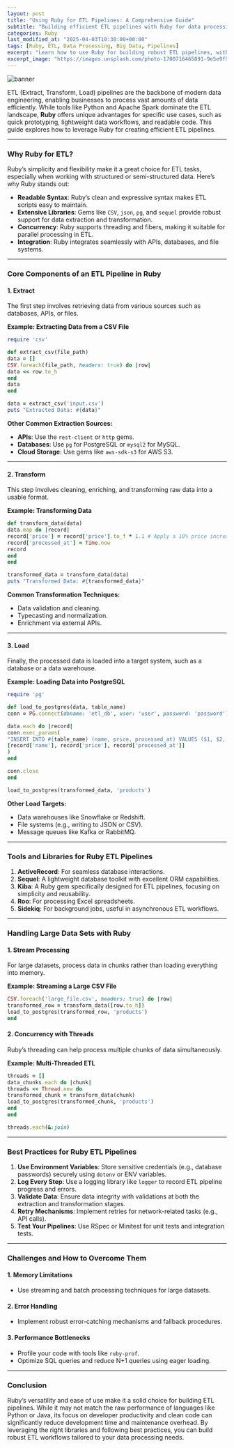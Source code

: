 ```yaml
---
layout: post
title: "Using Ruby for ETL Pipelines: A Comprehensive Guide"
subtitle: "Building efficient ETL pipelines with Ruby for data processing and transformation."
categories: Ruby
last_modified_at: "2025-04-03T10:30:00+00:00"
tags: [Ruby, ETL, Data Processing, Big Data, Pipelines]
excerpt: "Learn how to use Ruby for building robust ETL pipelines, with best practices and tools to streamline data extraction, transformation, and loading processes."
excerpt_image: "https://images.unsplash.com/photo-1700716465891-9e5e9f501d7d"
---
```

![banner](https://images.unsplash.com/photo-1700716465891-9e5e9f501d7d)

ETL (Extract, Transform, Load) pipelines are the backbone of modern data engineering, enabling businesses to process vast amounts of data efficiently. While tools like Python and Apache Spark dominate the ETL landscape, **Ruby** offers unique advantages for specific use cases, such as quick prototyping, lightweight data workflows, and readable code. This guide explores how to leverage Ruby for creating efficient ETL pipelines.

---

### Why Ruby for ETL?

Ruby’s simplicity and flexibility make it a great choice for ETL tasks, especially when working with structured or semi-structured data. Here’s why Ruby stands out:

- **Readable Syntax**: Ruby’s clean and expressive syntax makes ETL scripts easy to maintain.
- **Extensive Libraries**: Gems like `CSV`, `json`, `pg`, and `sequel` provide robust support for data extraction and transformation.
- **Concurrency**: Ruby supports threading and fibers, making it suitable for parallel processing in ETL.
- **Integration**: Ruby integrates seamlessly with APIs, databases, and file systems.

---

### Core Components of an ETL Pipeline in Ruby

#### 1. **Extract**

The first step involves retrieving data from various sources such as databases, APIs, or files.

**Example: Extracting Data from a CSV File**

```ruby
require 'csv'

def extract_csv(file_path)
data = []
CSV.foreach(file_path, headers: true) do |row|
data << row.to_h
end
data
end

data = extract_csv('input.csv')
puts "Extracted Data: #{data}"
```

**Other Common Extraction Sources:**
- **APIs**: Use the `rest-client` or `http` gems.
- **Databases**: Use `pg` for PostgreSQL or `mysql2` for MySQL.
- **Cloud Storage**: Use gems like `aws-sdk-s3` for AWS S3.

---

#### 2. **Transform**

This step involves cleaning, enriching, and transforming raw data into a usable format.

**Example: Transforming Data**

```ruby
def transform_data(data)
data.map do |record|
record['price'] = record['price'].to_f * 1.1 # Apply a 10% price increase
record['processed_at'] = Time.now
record
end
end

transformed_data = transform_data(data)
puts "Transformed Data: #{transformed_data}"
```

**Common Transformation Techniques:**
- Data validation and cleaning.
- Typecasting and normalization.
- Enrichment via external APIs.

---

#### 3. **Load**

Finally, the processed data is loaded into a target system, such as a database or a data warehouse.

**Example: Loading Data into PostgreSQL**

```ruby
require 'pg'

def load_to_postgres(data, table_name)
conn = PG.connect(dbname: 'etl_db', user: 'user', password: 'password')

data.each do |record|
conn.exec_params(
"INSERT INTO #{table_name} (name, price, processed_at) VALUES ($1, $2, $3)",
[record['name'], record['price'], record['processed_at']]
)
end

conn.close
end

load_to_postgres(transformed_data, 'products')
```

**Other Load Targets:**
- Data warehouses like Snowflake or Redshift.
- File systems (e.g., writing to JSON or CSV).
- Message queues like Kafka or RabbitMQ.

---

### Tools and Libraries for Ruby ETL Pipelines

1. **ActiveRecord**: For seamless database interactions.
2. **Sequel**: A lightweight database toolkit with excellent ORM capabilities.
3. **Kiba**: A Ruby gem specifically designed for ETL pipelines, focusing on simplicity and reusability.
4. **Roo**: For processing Excel spreadsheets.
5. **Sidekiq**: For background jobs, useful in asynchronous ETL workflows.

---

### Handling Large Data Sets with Ruby

#### 1. **Stream Processing**

For large datasets, process data in chunks rather than loading everything into memory.

**Example: Streaming a Large CSV File**

```ruby
CSV.foreach('large_file.csv', headers: true) do |row|
transformed_row = transform_data([row.to_h])
load_to_postgres(transformed_row, 'products')
end
```

#### 2. **Concurrency with Threads**

Ruby’s threading can help process multiple chunks of data simultaneously.

**Example: Multi-Threaded ETL**

```ruby
threads = []
data_chunks.each do |chunk|
threads << Thread.new do
transformed_chunk = transform_data(chunk)
load_to_postgres(transformed_chunk, 'products')
end
end

threads.each(&:join)
```

---

### Best Practices for Ruby ETL Pipelines

1. **Use Environment Variables**: Store sensitive credentials (e.g., database passwords) securely using `dotenv` or ENV variables.
2. **Log Every Step**: Use a logging library like `logger` to record ETL pipeline progress and errors.
3. **Validate Data**: Ensure data integrity with validations at both the extraction and transformation stages.
4. **Retry Mechanisms**: Implement retries for network-related tasks (e.g., API calls).
5. **Test Your Pipelines**: Use RSpec or Minitest for unit tests and integration tests.

---

### Challenges and How to Overcome Them

#### 1. **Memory Limitations**
- Use streaming and batch processing techniques for large datasets.

#### 2. **Error Handling**
- Implement robust error-catching mechanisms and fallback procedures.

#### 3. **Performance Bottlenecks**
- Profile your code with tools like `ruby-prof`.
- Optimize SQL queries and reduce N+1 queries using eager loading.

---

### Conclusion

Ruby’s versatility and ease of use make it a solid choice for building ETL pipelines. While it may not match the raw performance of languages like Python or Java, its focus on developer productivity and clean code can significantly reduce development time and maintenance overhead. By leveraging the right libraries and following best practices, you can build robust ETL workflows tailored to your data processing needs.

